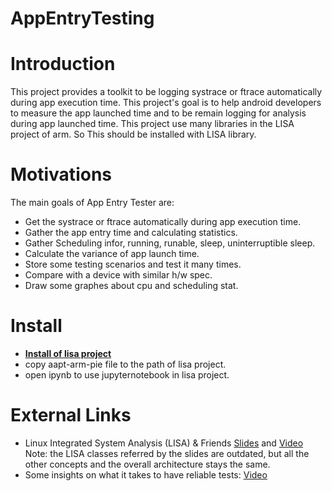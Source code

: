 # AppEntryTesting

Introduction
============

 This project provides a toolkit to be logging systrace or ftrace automatically during app execution time. This project's goal is to help android developers to measure the app launched time and to be remain logging for analysis during app launched time.
 This project use many libraries in the LISA project of arm. So This should be installed with LISA library.

Motivations
===========

The main goals of App Entry Tester are:
-  Get the systrace or ftrace automatically during app execution time. 
-  Gather the app entry time and calculating statistics.
-  Gather Scheduling infor, running, runable, sleep, uninterruptible sleep.
-  Calculate the variance of app launch time.
-  Store some testing scenarios and test it many times.
-  Compare with a device with similar h/w spec.
-  Draw some graphes about cpu and scheduling stat.


Install
=======

- [**Install of lisa project**](https://lisa-linux-integrated-system-analysis.readthedocs.io/en/master/setup.html)
- copy aapt-arm-pie file to the path of lisa project.
- open ipynb to use jupyternotebook in lisa project.


External Links
==============

- Linux Integrated System Analysis (LISA) & Friends [Slides](http://events.linuxfoundation.org/sites/events/files/slides/ELC16_LISA_20160326.pdf) and [Video](https://www.youtube.com/watch?v=yXZzzUEngiU)
  Note: the LISA classes referred by the slides are outdated, but all the other concepts and the overall architecture stays the same.
- Some insights on what it takes to have reliable tests: [Video](https://www.youtube.com/watch?v=I_MZ9XS3_zc&t=7s)
